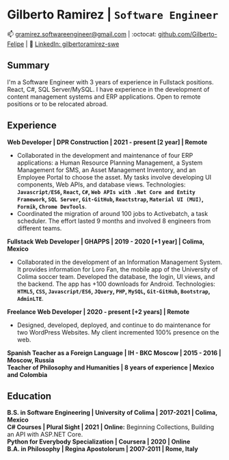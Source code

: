 # Gilberto Ramirez | `Software Engineer`

:mailbox: [gramirez.softwareengineer@gmail.com](#)    |    :octocat: [github.com/Gilberto-Felipe](https://github.com/Gilberto-Felipe)    |   :link: [LinkedIn: gilbertoramirez-swe](https://www.linkedin.com/in/gilbertoramirez-swe/)

## Summary  

I'm a Software Engineer with 3 years of experience in Fullstack positions. React, C#, SQL Server/MySQL. I have experience in the development of content management systems and ERP applications. Open to remote positions or to be relocated abroad. 

## Experience  

**Web Developer | DPR Construction | 2021 - present [2 year] | Remote**  
- Collaborated in the development and maintenance of four ERP applications: a Human Resource Planning Management, a System Management for SMS, an Asset Management Inventory, and an Employee Portal to choose the asset. My tasks involve developing UI components, Web APIs, and database views. Technologies: **`Javascript/ES6`, `React`, `C#`, `Web APIs with .Net Core and Entity Framework`, `SQL Server`, `Git-GitHub`, `Reactstrap`, `Material UI (MUI)`, `Formik`, `Chrome DevTools`**. 
- Coordinated the migration of around 100 jobs to Activebatch, a task scheduler. The effort lasted 9 months and involved 8 engineers from different teams.  

**Fullstack Web Developer | GHAPPS | 2019 - 2020 [+1 year] | Colima, Mexico**  
- Collaborated in the development of an Information Management System. It provides information for Loro Fan, the mobile app of the University of Colima soccer team. Developed the database, the login, UI views, and the backend. The app has +100 downloads for Android. Technologies: **`HTML5`, `CSS`, `Javascript/ES6`, `JQuery`, `PHP`, `MySQL`, `Git-GitHub`, `Bootstrap`, `AdminLTE`**.  

**Freelance Web Developer | 2020 - present [+2 years] | Remote**  
- Designed, developed, deployed, and continue to do maintenance for two WordPress Websites. My client incremented 100% presence on the web. 

**Spanish Teacher as a Foreign Language | IH - BKC Moscow | 2015 - 2016 | Moscow, Russia**  
**Teacher of Philosophy and Humanities | 8 years of experience | Mexico and Colombia**  

## Education  
**B.S. in Software Engineering | University of Colima | 2017-2021 | Colima, Mexico**  
**C# Courses | Plural Sight | 2021 | Online:** Beginning Collections, Building an API with ASP.NET Core.  
**Python for Everybody Specialization | Coursera | 2020 | Online**  
**B.A. in Philosophy | Regina Apostolorum | 2007-2011 | Rome, Italy**